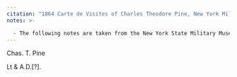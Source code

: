 ```yaml
---
citation: "1864 Carte de Visites of Charles Theodore Pine, New York Military Museum, Photo Number PA.2015.0212, donated by Martha Deed."
notes: >-

  - The following notes are taken from the New York State Military Museum: Charles Theodore Pine Residence was not listed; 23 years old. Enlisted on 8/30/1862 at Castleton, NY as a Corporal. On 11/18/1862 he mustered into "I" Co. NY 156th Infantry He was discharged for promotion on 10/1/1863 at Port Hudson, LA On 11/8/1863 he was commissioned into "K" Co. US CT 89th Infantry He was Mustered Out on 7/28/1864 at Port Hudson, LA Promotions: - 2nd Lieut 11/8/1863 (As of Co. K 89th USCT Infantry) Intra Regimental Company Transfers: -  from company K to company B -  from company B to company G Sources used by Historical Data Systems, Inc.: - New York: Report of the Adjutant-General 1893-1906 - Index to Compiled Military Service Records - Official Army Register of the Volunteer Force 1861-1865 (c) Historical Data Systems, Inc. @ www.civilwardata.com Removed from the Connecticut Street Armory, Buffalo, NY, August 2015. Part of the Buffalo Cavalry Association Collection.
---
```


Chas. T. Pine

Lt & A.D.[?].
